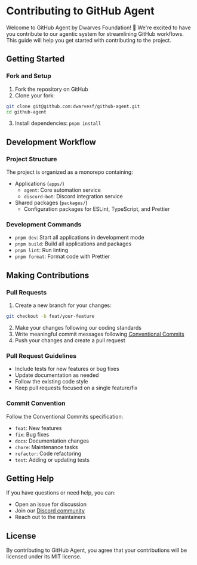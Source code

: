 # Contributing to GitHub Agent

Welcome to GitHub Agent by Dwarves Foundation! 🌟 We're excited to have you
contribute to our agentic system for streamlining GitHub workflows. This guide
will help you get started with contributing to the project.

## Getting Started

### Fork and Setup

1. Fork the repository on GitHub
2. Clone your fork:

```bash
git clone git@github.com:dwarvesf/github-agent.git
cd github-agent
```

3. Install dependencies: `pnpm install`

## Development Workflow

### Project Structure

The project is organized as a monorepo containing:

- Applications (`apps/`)
  - `agent`: Core automation service
  - `discord-bot`: Discord integration service
- Shared packages (`packages/`)
  - Configuration packages for ESLint, TypeScript, and Prettier

### Development Commands

- `pnpm dev`: Start all applications in development mode
- `pnpm build`: Build all applications and packages
- `pnpm lint`: Run linting
- `pnpm format`: Format code with Prettier

## Making Contributions

### Pull Requests

1. Create a new branch for your changes:

```bash
git checkout -b feat/your-feature
```

2. Make your changes following our coding standards
3. Write meaningful commit messages following
   [Conventional Commits](https://www.conventionalcommits.org/)
4. Push your changes and create a pull request

### Pull Request Guidelines

- Include tests for new features or bug fixes
- Update documentation as needed
- Follow the existing code style
- Keep pull requests focused on a single feature/fix

### Commit Convention

Follow the Conventional Commits specification:

- `feat`: New features
- `fix`: Bug fixes
- `docs`: Documentation changes
- `chore`: Maintenance tasks
- `refactor`: Code refactoring
- `test`: Adding or updating tests

## Getting Help

If you have questions or need help, you can:

- Open an issue for discussion
- Join our [Discord community](https://discord.gg/dwarvesv)
- Reach out to the maintainers

## License

By contributing to GitHub Agent, you agree that your contributions will be
licensed under its MIT license.
